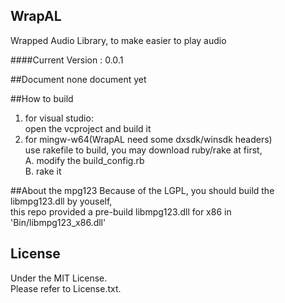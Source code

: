 ## WrapAL
Wrapped Audio Library, to make easier to play audio

####Current Version : 0.0.1

##Document
none document yet

##How to build
1. for visual studio:  
open the vcproject and build it
2. for mingw-w64(WrapAL need some dxsdk/winsdk headers)  
use rakefile to build, you may download ruby/rake at first,  
A. modify the build_config.rb  
B. rake it  

##About the mpg123
Because of the LGPL, you should build the libmpg123.dll by youself,  
this repo provided a pre-build libmpg123.dll for x86 in 
'Bin/libmpg123_x86.dll'

## License
Under the MIT License.  
Please refer to License.txt.
